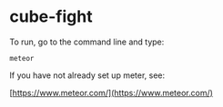 # cube-fight

To run, go to the command line and type:

`meteor`

If you have not already set up meter, see: 

[https://www.meteor.com/](https://www.meteor.com/)